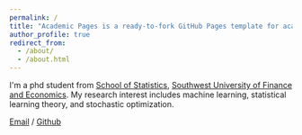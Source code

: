 ```yaml
---
permalink: /
title: "Academic Pages is a ready-to-fork GitHub Pages template for academic personal websites"
author_profile: true
redirect_from: 
  - /about/
  - /about.html
---
```


I'm a phd student from [School of Statistics](https://stat.swufe.edu.cn/index/tzgg.htm), [Southwest University of Finance and Economics](https://e.swufe.edu.cn/). My research interest includes machine learning, statistical learning theory, and stochastic optimization.

[Email](mailto:42033076@smail.swufe.edu.cn) / [Github](https://github.com/RuixiHu) 
